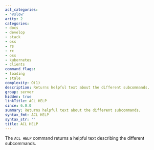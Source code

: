```yaml
---
acl_categories:
- '@slow'
arity: 2
categories:
- docs
- develop
- stack
- oss
- rs
- rc
- oss
- kubernetes
- clients
command_flags:
- loading
- stale
complexity: O(1)
description: Returns helpful text about the different subcommands.
group: server
hidden: true
linkTitle: ACL HELP
since: 6.0.0
summary: Returns helpful text about the different subcommands.
syntax_fmt: ACL HELP
syntax_str: ''
title: ACL HELP
---
```

The `ACL HELP` command returns a helpful text describing the different subcommands.

